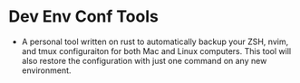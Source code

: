 # Dev Env Conf Tools
- A personal tool written on rust to automatically backup your ZSH, nvim, and tmux configuraiton for both Mac and Linux computers. This tool will also restore the configuration with just one command on any new environment.